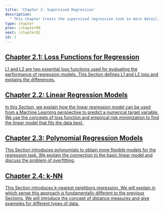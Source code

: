 ```yaml
---
title: 'Chapter 2: Supervised Regression'
description:
  " This Chapter treats the supervised regression task in more detail. We will see different loss functions for regression, how a linear regression model can be used from a Machine Learning perspective, how to extend it with polynomials for greater flexibility and finally a fundamentally different approach - k-NN regression."
type: chapter
prev: /chapter00
next: /chapter02
id: 2
---
```



<section class="c72e2d57">
  <h2 class="_5e0ebe7a">
  <a class="_46224d00 _7e2d93b5" href="/chapter02-01-regression-lossfunctions">Chapter 2.1: Loss Functions for Regression</a>

  </h2>
  <p class="de526628">
  <a class="_46224d00 _7e2d93b5" href="/chapter02-01-regression-lossfunctions"> L1 and L2 are two essential loss functions used for evaluating the performance of regression models. This Section defines L1 and L2 loss and explains the differences.</a>
  </p>
</section>





<section class="c72e2d57">
  <h2 class="_5e0ebe7a">
  <a class="_46224d00 _7e2d93b5" href="/chapter02-02-regression-linearregmodels">Chapter 2.2: Linear Regression Models</a>

  </h2>
  <p class="de526628">
  <a class="_46224d00 _7e2d93b5" href="/chapter02-02-regression-linearregmodels"> In this Section, we explain how the linear regression model can be used from a Machine Learning perspective to predict a numerical target variable. We use the concepts of loss function and empirical risk minimization to find the linear model that fits the data best.</a>
  </p>
</section>





<section class="c72e2d57">
  <h2 class="_5e0ebe7a">
  <a class="_46224d00 _7e2d93b5" href="/chapter02-03-regression-polynomialregmodels">Chapter 2.3: Polynomial Regression Models</a>

  </h2>
  <p class="de526628">
  <a class="_46224d00 _7e2d93b5" href="/chapter02-03-regression-polynomialregmodels"> This Section introduces polynomials to obtain more flexible models for the regression task. We explain the connection to the basic linear model and discuss the problem of overfitting.</a>
  </p>
</section>





<section class="c72e2d57">
  <h2 class="_5e0ebe7a">
  <a class="_46224d00 _7e2d93b5" href="/chapter02-04-regression-knn">Chapter 2.4: k-NN</a>

  </h2>
  <p class="de526628">
  <a class="_46224d00 _7e2d93b5" href="/chapter02-04-regression-knn"> This Section introduces k-nearest neighbors regression. We will explain in which sense this approach is fundamentally different to the previous Sections. We will introduce the concept of distance measures and give examples for different types of data.</a>
  </p>
</section>




